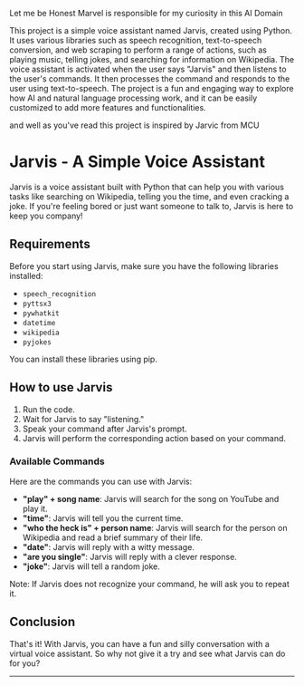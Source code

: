 Let me be Honest Marvel is responsible for my curiosity in this AI Domain

This project is a simple voice assistant named Jarvis, created using Python. It uses various libraries such as speech recognition, text-to-speech conversion, and web scraping to perform a range of actions, such as playing music, telling jokes, and searching for information on Wikipedia. The voice assistant is activated when the user says "Jarvis" and then listens to the user's commands. It then processes the command and responds to the user using text-to-speech. The project is a fun and engaging way to explore how AI and natural language processing work, and it can be easily customized to add more features and functionalities.

and well as you've read this project is inspired by Jarvic from MCU

Jarvis - A Simple Voice Assistant
=================================

Jarvis is a voice assistant built with Python that can help you with various tasks like searching on Wikipedia, telling you the time, and even cracking a joke. If you're feeling bored or just want someone to talk to, Jarvis is here to keep you company!

Requirements
------------

Before you start using Jarvis, make sure you have the following libraries installed:

*   `speech_recognition`
*   `pyttsx3`
*   `pywhatkit`
*   `datetime`
*   `wikipedia`
*   `pyjokes`

You can install these libraries using pip.

How to use Jarvis
-----------------

1.  Run the code.
2.  Wait for Jarvis to say "listening."
3.  Speak your command after Jarvis's prompt.
4.  Jarvis will perform the corresponding action based on your command.

### Available Commands

Here are the commands you can use with Jarvis:

*   **"play" + song name**: Jarvis will search for the song on YouTube and play it.
*   **"time"**: Jarvis will tell you the current time.
*   **"who the heck is" + person name**: Jarvis will search for the person on Wikipedia and read a brief summary of their life.
*   **"date"**: Jarvis will reply with a witty message.
*   **"are you single"**: Jarvis will reply with a clever response.
*   **"joke"**: Jarvis will tell a random joke.

Note: If Jarvis does not recognize your command, he will ask you to repeat it.

Conclusion
----------

That's it! With Jarvis, you can have a fun and silly conversation with a virtual voice assistant. So why not give it a try and see what Jarvis can do for you?

---
